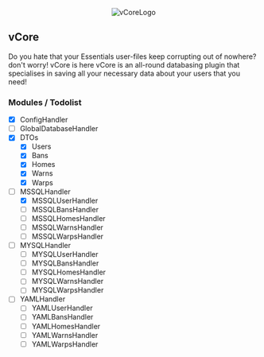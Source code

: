<span style="display:block;text-align:center">![vCoreLogo](https://i.imgur.com/ys4nNJg.png)</span>
## vCore
Do you hate that your Essentials user-files keep corrupting out of nowhere? don't worry! vCore is here
vCore is an all-round databasing plugin that specialises in saving all your necessary data about your users that you need!

### Modules / Todolist

- [x] ConfigHandler
- [ ] GlobalDatabaseHandler
- [x] DTOs
  - [x] Users
  - [x] Bans
  - [x] Homes
  - [x] Warns
  - [x] Warps
- [ ] MSSQLHandler
  - [x] MSSQLUserHandler  
  - [ ] MSSQLBansHandler
  - [ ] MSSQLHomesHandler
  - [ ] MSSQLWarnsHandler
  - [ ] MSSQLWarpsHandler
- [ ] MYSQLHandler
    - [ ] MYSQLUserHandler
    - [ ] MYSQLBansHandler
    - [ ] MYSQLHomesHandler
    - [ ] MYSQLWarnsHandler
    - [ ] MYSQLWarpsHandler
- [ ] YAMLHandler
    - [ ] YAMLUserHandler
    - [ ] YAMLBansHandler
    - [ ] YAMLHomesHandler
    - [ ] YAMLWarnsHandler
    - [ ] YAMLWarpsHandler
